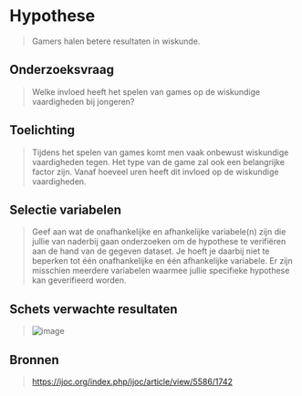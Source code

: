 # Hypothese

> Gamers halen betere resultaten in wiskunde.

## Onderzoeksvraag

> Welke invloed heeft het spelen van games op de wiskundige vaardigheden bij jongeren?

## Toelichting

> Tijdens het spelen van games komt men vaak onbewust wiskundige vaardigheden tegen. Het type van de game zal ook een belangrijke factor zijn. Vanaf hoeveel uren heeft dit invloed op de wiskundige vaardigheden.

## Selectie variabelen

> Geef aan wat de onafhankelijke en afhankelijke variabele(n) zijn die jullie van naderbij gaan onderzoeken om de hypothese te verifiëren aan de hand van de gegeven dataset. Je hoeft je daarbij niet te beperken tot één onafhankelijke en één afhankelijke variabele. Er zijn misschien meerdere variabelen waarmee jullie specifieke hypothese kan geverifieerd worden.


## Schets verwachte resultaten

> ![image](https://user-images.githubusercontent.com/61053362/109422128-7f451f80-79da-11eb-96ee-eafc6480d3ae.png)


## Bronnen

> https://ijoc.org/index.php/ijoc/article/view/5586/1742
